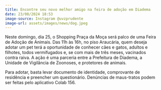 ```yaml
---
title: Encontre seu novo melhor amigo na feira de adoção em Diadema
date: 23/08/2024 18:53
image-source: Instagram @uvzprudente
image-url: assets/images/news/dog.jpeg
---
```


Neste domingo, dia 25, o Shopping Praça da Moça será palco de uma Feira de Adoção de Animais. Das 11h às 16h, no piso Araucária, quem deseja adotar um pet terá a oportunidade de conhecer cães e gatos, adultos e filhotes, todos vermifugados e, se com mais de três meses, vacinados contra raiva. A ação é uma parceria entre a Prefeitura de Diadema, a Unidade de Vigilância de Zoonoses, e protetores de animais.

Para adotar, basta levar documento de identidade, comprovante de residência e preencher um questionário. Denúncias de maus-tratos podem ser feitas pelo aplicativo Colab 156.